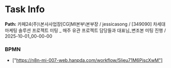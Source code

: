 # Task Info

**Path:** 카페24(주)\본사사업장\[CG]MI본부\본부장 / jessicasong / [349090] 차세대 마케팅 솔루션 프로젝트 미팅 _ 매주 유관 프로젝트 담당들과 대표님_변조본 미팅 진행 / 2025-10-01_00-00-00

### BPMN
- ["https://n8n-mi-007-web.hanpda.com/workflow/5ljeu71M6PiscXwM"]

